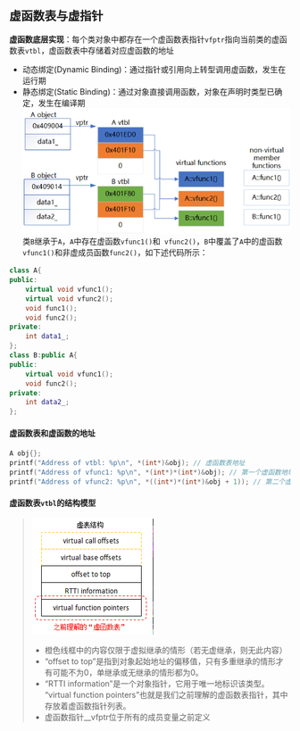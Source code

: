 ## 虚函数表与虚指针
**虚函数底层实现**：每个类对象中都存在一个虚函数表指针`vfptr`指向当前类的虚函数表`vtbl`，虚函数表中存储着对应虚函数的地址
- 动态绑定(Dynamic Binding)：通过指针或引用向上转型调用虚函数，发生在运行期
- 静态绑定(Static Binding)：通过对象直接调用函数，对象在声明时类型已确定，发生在编译期
![20191018100806.png](https://raw.githubusercontent.com/itisl/Pic_Bed/master/img/20191018100806.png)
类`B`继承于`A`，`A`中存在虚函数`vfunc1()`和` vfunc2()`，`B`中覆盖了`A`中的虚函数`vfunc1()`和非虚成员函数`func2()`，如下述代码所示：
```cpp
class A{
public:
    virtual void vfunc1();
    virtual void vfunc2();
    void func1();
    void func2();
private:
    int data1_;
};
class B:public A{
public:
    virtual void vfunc1();
    void func2();
private:
    int data2_;
};
```
#### 虚函数表和虚函数的地址

```cpp
A obj{};
printf("Address of vtbl: %p\n", *(int*)&obj); // 虚函数表地址
printf("Address of vfunc1: %p\n", *(int*)*(int*)&obj); // 第一个虚函数地址
printf("Address of vfunc2: %p\n", *((int*)*(int*)&obj + 1)); // 第二个虚函数地址
```
#### 虚函数表`vtbl`的结构模型
> ![20190903104551.png](https://raw.githubusercontent.com/itisl/Pic_Bed/master/img/20190903104551.png)
> - 橙色线框中的内容仅限于虚拟继承的情形（若无虚继承，则无此内容）
> - “offset to top”是指到对象起始地址的偏移值，只有多重继承的情形才有可能不为0，单继承或无继承的情形都为0。
> - “RTTI information”是一个对象指针，它用于唯一地标识该类型。
> “virtual function pointers”也就是我们之前理解的虚函数表指针，其中存放着虚函数指针列表。
> - 虚函数指针__vfptr位于所有的成员变量之前定义

